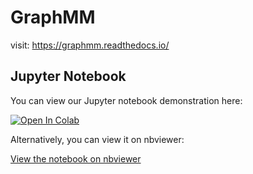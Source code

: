 # GraphMM

visit: https://graphmm.readthedocs.io/

## Jupyter Notebook

You can view our Jupyter notebook demonstration here:

[![Open In Colab](https://colab.research.google.com/assets/colab-badge.svg)](https://colab.research.google.com/github/Tracyishere/GraphMM/blob/main/notebooks/demo.ipynb)

Alternatively, you can view it on nbviewer:

[View the notebook on nbviewer](https://nbviewer.jupyter.org/github/YourUsername/GraphMM/blob/main/notebooks/demo.ipynb)
